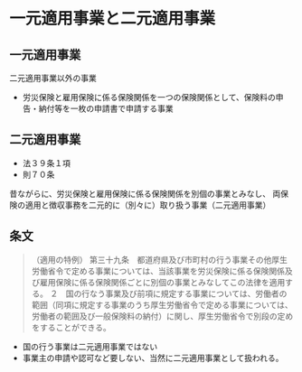 # 一元適用事業と二元適用事業
## 一元適用事業
二元適用事業以外の事業
- 労災保険と雇用保険に係る保険関係を一つの保険関係として、保険料の申告・納付等を一枚の申請書で申請する事業

## 二元適用事業
- 法３９条１項
- 則７０条

昔ながらに、労災保険と雇用保険に係る保険関係を別個の事業とみなし、
両保険の適用と徴収事務を二元的に（別々に）取り扱う事業（二元適用事業）

## 条文
> （適用の特例）
> 第三十九条　都道府県及び市町村の行う事業その他厚生労働省令で定める事業については、当該事業を労災保険に係る保険関係及び雇用保険に係る保険関係ごとに別個の事業とみなしてこの法律を適用する。
> ２　国の行なう事業及び前項に規定する事業については、労働者の範囲（同項に規定する事業のうち厚生労働省令で定める事業については、労働者の範囲及び一般保険料の納付）に関し、厚生労働省令で別段の定めをすることができる。
> 

- 国の行う事業は二元適用事業ではない
- 事業主の申請や認可など要しない、当然に二元適用事業として扱われる。
  

  
  
  
